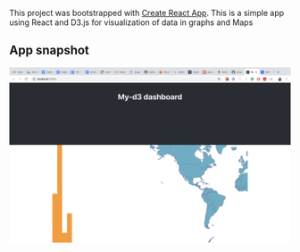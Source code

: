 This project was bootstrapped with [Create React App](https://github.com/facebook/create-react-app).
This is a simple app using React and D3.js for visualization of data in graphs and Maps

## App snapshot
![picture](./img/image.png)